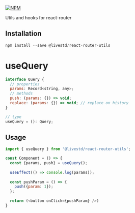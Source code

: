 [![NPM](https://img.shields.io/npm/v/@livestd/react-router-utils.svg)](https://www.npmjs.com/package/@livestd/react-router-utils)

Utils and hooks for react-router

## Installation
```js
npm install --save @livestd/react-router-utils
```

# useQuery

```js
interface Query {
  // properties
  params: Record<string, any>;
  // methods
  push: (params: {}) => void;
  replace: (params: {}) => void; // replace on history
}

// type
useQuery = (): Query;
```

## Usage

```js
import { useQuery } from '@livestd/react-router-utils';

const Component = () => {
  const {params, push} = useQuery();
  
  useEffect(() => console.log(params));
  
  const pushParam = () => {
    push({param: 1});
  };
  
  return (<button onClick={pushParam} />)
}
```